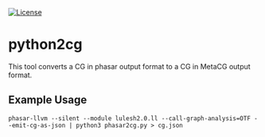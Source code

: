 [![License](https://img.shields.io/badge/License-BSD%203--Clause-blue.svg)](https://opensource.org/licenses/BSD-3-Clause)

# python2cg

This tool converts a CG in phasar output format to a CG in MetaCG output format.


## Example Usage

```
phasar-llvm --silent --module lulesh2.0.ll --call-graph-analysis=OTF --emit-cg-as-json | python3 phasar2cg.py > cg.json
```

